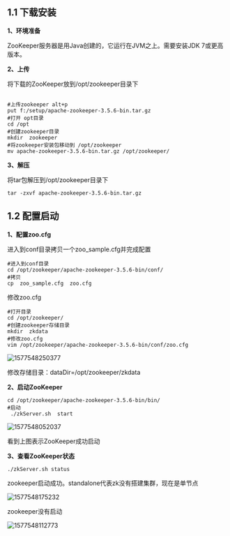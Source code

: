 ## 1.1 下载安装

**1、环境准备**

ZooKeeper服务器是用Java创建的，它运行在JVM之上。需要安装JDK 7或更高版本。

**2、上传**

将下载的ZooKeeper放到/opt/zookeeper目录下

```shell

#上传zookeeper alt+p
put f:/setup/apache-zookeeper-3.5.6-bin.tar.gz
#打开 opt目录
cd /opt
#创建zookeeper目录
mkdir  zookeeper
#将zookeeper安装包移动到 /opt/zookeeper
mv apache-zookeeper-3.5.6-bin.tar.gz /opt/zookeeper/
```

**3、解压**

将tar包解压到/opt/zookeeper目录下

```shell
tar -zxvf apache-zookeeper-3.5.6-bin.tar.gz
```

## 1.2 配置启动

**1、配置zoo.cfg**

进入到conf目录拷贝一个zoo_sample.cfg并完成配置

```shell
#进入到conf目录
cd /opt/zookeeper/apache-zookeeper-3.5.6-bin/conf/
#拷贝
cp  zoo_sample.cfg  zoo.cfg
```



修改zoo.cfg

```shell
#打开目录
cd /opt/zookeeper/
#创建zookeeper存储目录
mkdir  zkdata
#修改zoo.cfg
vim /opt/zookeeper/apache-zookeeper-3.5.6-bin/conf/zoo.cfg
```

![1577548250377](images\1577548250377.png)

修改存储目录：dataDir=/opt/zookeeper/zkdata

**2、启动ZooKeeper**

```shell
cd /opt/zookeeper/apache-zookeeper-3.5.6-bin/bin/
#启动
 ./zkServer.sh  start
```

![1577548052037](images\1577548052037.png)

看到上图表示ZooKeeper成功启动

**3、查看ZooKeeper状态**

```shell
./zkServer.sh status
```

zookeeper启动成功。standalone代表zk没有搭建集群，现在是单节点

![1577548175232](images\1577548175232.png)

zookeeper没有启动

![1577548112773](images\1577548112773.png)